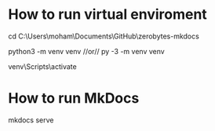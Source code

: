 # How to run virtual enviroment

cd C:\Users\moham\Documents\GitHub\zerobytes-mkdocs

python3 -m venv venv
//or//
py -3 -m venv venv

venv\Scripts\activate


# How to run MkDocs
  mkdocs serve


